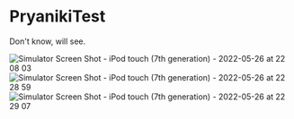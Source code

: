 # PryanikiTest

Don't know, will see.

![Simulator Screen Shot - iPod touch (7th generation) - 2022-05-26 at 22 08 03](https://user-images.githubusercontent.com/87355480/170559543-6171913c-9e51-4367-8567-68b5b1732282.png)
![Simulator Screen Shot - iPod touch (7th generation) - 2022-05-26 at 22 28 59](https://user-images.githubusercontent.com/87355480/170563007-5f27f8be-e9fc-4ade-bc67-bf4c36975a1a.png)
![Simulator Screen Shot - iPod touch (7th generation) - 2022-05-26 at 22 29 07](https://user-images.githubusercontent.com/87355480/170563014-fedc0d40-0a86-4f0a-bdcf-ad37c1a14504.png)
